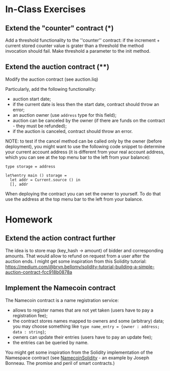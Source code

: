 In-Class Exercises
==================

Extend the "counter" contract (*)
-----------------------------------

Add a threshold functionality to the ''counter'' contract: if the increment + current stored counter value is grater than a threshold the method invocation should fail. Make threshold a parameter to the init method.

Extend the auction contract (**)
--------------------------------
Modify the auction contract (see auction.liq)

Particularly, add the following functionality:

* auction start date;
* if the current date is less then the start date, contract should throw an error;
* an auction owner (use `address` type for this field);
* auction can be canceled by the owner (if there are funds on the contract - they must be refunded);
* if the auction is canceled, contract should throw an error.

NOTE: to test if the cancel method can be called only by the owner (before deployment), you might want to use the following code snippet to determine your current account address (it is different from your real account address, which you can see at the top menu bar to the left from your balance):

```
type storage = address

let%entry main () storage =
  let addr = Current.source () in 
  [], addr
```
When deploying the contract you can set the owner to yourself. To do that use the address at the top menu bar to the left from your balance.

Homework
========

Extend the action contract further
----------------------------------
The idea is to store map (key_hash -> amount) of bidder and corresponding amounts. That would allow to refund on request from a user after the auction ends.
I might get some inspiration from this Solidity tutorial:
https://medium.com/@bryn.bellomy/solidity-tutorial-building-a-simple-auction-contract-fcc918b0878a

Implement the Namecoin contract
-------------------------------

The Namecoin contract is a name registration service:

* allows to register names that are not yet taken (users have to pay a registration fee);
* the contract stores names mapped to owners and some (arbitrary) data; you may choose something like `type name_entry = {owner : address; data : string}`;
* owners can update their entries (users have to pay an update fee);
* the entries can be queried by name.

You might get some inspiration from the Solidity implementation of the Namespace contract (see [NamecoinSolidity](NamecoinSolidity.pdf) - an example by Joseph Bonneau. The promise and peril of smart contracts.)
